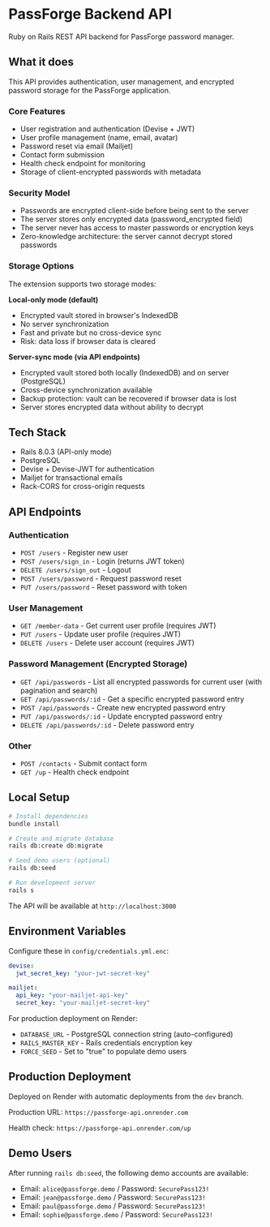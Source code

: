 # PassForge Backend API

Ruby on Rails REST API backend for PassForge password manager.

## What it does

This API provides authentication, user management, and encrypted password storage for the PassForge application.

### Core Features

- User registration and authentication (Devise + JWT)
- User profile management (name, email, avatar)
- Password reset via email (Mailjet)
- Contact form submission
- Health check endpoint for monitoring
- Storage of client-encrypted passwords with metadata

### Security Model

- Passwords are encrypted client-side before being sent to the server
- The server stores only encrypted data (password_encrypted field)
- The server never has access to master passwords or encryption keys
- Zero-knowledge architecture: the server cannot decrypt stored passwords

### Storage Options

The extension supports two storage modes:

**Local-only mode (default)**
- Encrypted vault stored in browser's IndexedDB
- No server synchronization
- Fast and private but no cross-device sync
- Risk: data loss if browser data is cleared

**Server-sync mode (via API endpoints)**
- Encrypted vault stored both locally (IndexedDB) and on server (PostgreSQL)
- Cross-device synchronization available
- Backup protection: vault can be recovered if browser data is lost
- Server stores encrypted data without ability to decrypt

## Tech Stack

- Rails 8.0.3 (API-only mode)
- PostgreSQL
- Devise + Devise-JWT for authentication
- Mailjet for transactional emails
- Rack-CORS for cross-origin requests

## API Endpoints

### Authentication
- `POST /users` - Register new user
- `POST /users/sign_in` - Login (returns JWT token)
- `DELETE /users/sign_out` - Logout
- `POST /users/password` - Request password reset
- `PUT /users/password` - Reset password with token

### User Management
- `GET /member-data` - Get current user profile (requires JWT)
- `PUT /users` - Update user profile (requires JWT)
- `DELETE /users` - Delete user account (requires JWT)

### Password Management (Encrypted Storage)
- `GET /api/passwords` - List all encrypted passwords for current user (with pagination and search)
- `GET /api/passwords/:id` - Get a specific encrypted password entry
- `POST /api/passwords` - Create new encrypted password entry
- `PUT /api/passwords/:id` - Update encrypted password entry
- `DELETE /api/passwords/:id` - Delete password entry

### Other
- `POST /contacts` - Submit contact form
- `GET /up` - Health check endpoint

## Local Setup

```bash
# Install dependencies
bundle install

# Create and migrate database
rails db:create db:migrate

# Seed demo users (optional)
rails db:seed

# Run development server
rails s
```

The API will be available at `http://localhost:3000`

## Environment Variables

Configure these in `config/credentials.yml.enc`:

```yaml
devise:
  jwt_secret_key: "your-jwt-secret-key"

mailjet:
  api_key: "your-mailjet-api-key"
  secret_key: "your-mailjet-secret-key"
```

For production deployment on Render:
- `DATABASE_URL` - PostgreSQL connection string (auto-configured)
- `RAILS_MASTER_KEY` - Rails credentials encryption key
- `FORCE_SEED` - Set to "true" to populate demo users

## Production Deployment

Deployed on Render with automatic deployments from the `dev` branch.

Production URL: `https://passforge-api.onrender.com`

Health check: `https://passforge-api.onrender.com/up`

## Demo Users

After running `rails db:seed`, the following demo accounts are available:

- Email: `alice@passforge.demo` / Password: `SecurePass123!`
- Email: `jean@passforge.demo` / Password: `SecurePass123!`
- Email: `paul@passforge.demo` / Password: `SecurePass123!`
- Email: `sophie@passforge.demo` / Password: `SecurePass123!`
